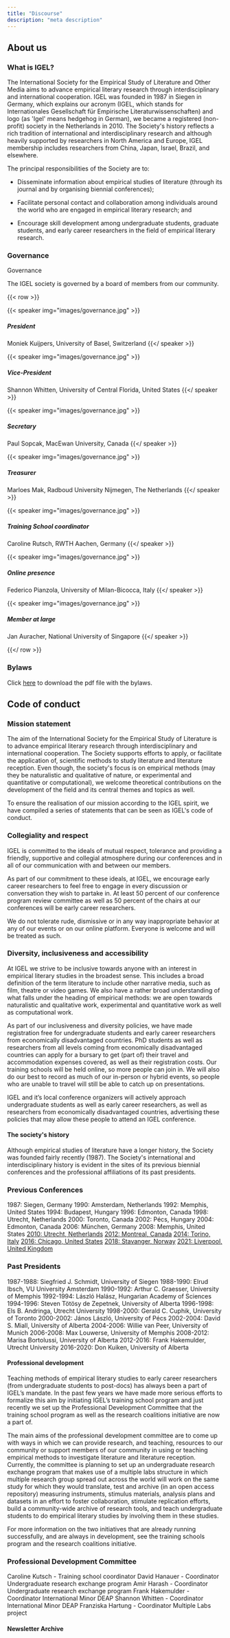 ```yaml
---
title: "Discourse"
description: "meta description"
---
```


## About us

### What is IGEL?
The International Society for the Empirical Study of Literature and Other Media aims to advance empirical literary research through interdisciplinary and international cooperation. IGEL was founded in 1987 in Siegen in Germany, which explains our acronym (IGEL, which stands for Internationales Gesellschaft für Empirische Literaturwissenschaften) and logo (as 'Igel' means hedgehog in German), we became a registered (non-profit) society in the Netherlands in 2010. The Society's history reflects a rich tradition of international and interdisciplinary research and although heavily supported by researchers in North America and Europe, IGEL membership includes researchers from China, Japan, Israel, Brazil, and elsewhere.

The principal responsibilities of the Society are to:

- Disseminate information about empirical studies of literature (through its journal and by organising biennial conferences);

- Facilitate personal contact and collaboration among individuals around the world who are engaged in empirical literary research; and 

- Encourage skill development among undergraduate students, graduate students, and early career researchers in the field of empirical literary research.


### Governance
Governance

The IGEL society is governed by a board of members from our community.

{{< row >}}

{{< speaker img="images/governance.jpg" >}}
##### President
Moniek Kuijpers, University of Basel, Switzerland
{{</ speaker >}}

{{< speaker img="images/governance.jpg" >}}
##### Vice-President
Shannon Whitten, University of Central Florida, United States
{{</ speaker >}}

{{< speaker img="images/governance.jpg" >}}
##### Secretary
Paul Sopcak, MacEwan University, Canada
{{</ speaker >}}

{{< speaker img="images/governance.jpg" >}}
##### Treasurer
Marloes Mak, Radboud University Nijmegen, The Netherlands
{{</ speaker >}}

{{< speaker img="images/governance.jpg" >}}
##### Training School coordinator
Caroline Rutsch, RWTH Aachen, Germany
{{</ speaker >}}

{{< speaker img="images/governance.jpg" >}}
##### Online presence
Federico Pianzola, University of Milan-Bicocca, Italy
{{</ speaker >}}

{{< speaker img="images/governance.jpg" >}}
##### Member at large
Jan Auracher, National University of Singapore
{{</ speaker >}}

{{</ row >}}


### Bylaws
Click [here](#) to download the pdf file with the bylaws.




## Code of conduct

### Mission statement
The aim of the International Society for the Empirical Study of Literature is to advance empirical literary research through interdisciplinary and international cooperation. The Society supports efforts to apply, or facilitate the application of, scientific methods to study literature and literature reception. Even though, the society's focus is on empirical methods (may they be naturalistic and qualitative of nature, or experimental and quantitative or computational), we welcome theoretical contributions on the development of the field and its central themes and topics as well. 

To ensure the realisation of our mission according to the IGEL spirit, we have compiled a series of statements that can be seen as IGEL's code of conduct.

### Collegiality and respect
IGEL is committed to the ideals of mutual respect, tolerance and providing a friendly, supportive and collegial atmosphere during our conferences and in all of our communication with and between our members. 

As part of our commitment to these ideals, at IGEL, we encourage early career researchers to feel free to engage in every discussion or conversation they wish to partake in. At least 50 percent of our conference program review committee as well as 50 percent of the chairs at our conferences will be early career researchers. 

We do not tolerate rude, dismissive or in any way inappropriate behavior at any of our events or on our online platform. Everyone is welcome and will be treated as such. 

### Diversity, inclusiveness and accessibility

At IGEL we strive to be inclusive towards anyone with an interest in empirical literary studies in the broadest sense. This includes a broad definition of the term literature to include other narrative media, such as film, theatre or video games. We also have a rather broad understanding of what falls under the heading of empirical methods: we are open towards naturalistic and qualitative work, experimental and quantitative work as well as computational work. 

As part of our inclusiveness and diversity policies, we have made registration free for undergraduate students and early career researchers from economically disadvantaged countries. PhD students as well as researchers from all levels coming from economically disadvantaged countries can apply for a bursary to get (part of) their travel and accommodation expenses covered, as well as their registration costs. Our training schools will be held online, so more people can join in. We will also do our best to record as much of our in-person or hybrid events, so people who are unable to travel will still be able to catch up on presentations. 

IGEL and it’s local conference organizers will actively approach undergraduate students as well as early career researchers, as well as researchers from economically disadvantaged countries, advertising these policies that may allow these people to attend an IGEL conference.

#### The society's history
Although empirical studies of literature have a longer history, the Society was founded fairly recently (1987). The Society's international and interdisciplinary history is evident in the sites of its previous biennial conferences and the professional affiliations of its past presidents.


### Previous Conferences

1987: Siegen, Germany
1990: Amsterdam, Netherlands
1992: Memphis, United States
1994: Budapest, Hungary
1996: Edmonton, Canada
1998: Utrecht, Netherlands
2000: Toronto, Canada
2002: Pécs, Hungary
2004: Edmonton, Canada
2006: München, Germany
2008: Memphis, United States
[2010: Utrecht, Netherlands]()
[2012: Montreal, Canada]()
[2014: Torino, Italy]()
[2016: Chicago, United States]()
[2018: Stavanger, Norway]()
[2021: Liverpool, United Kingdom]()


### Past Presidents

1987-1988: Siegfried J. Schmidt, University of Siegen
1988-1990: Elrud Ibsch, VU University Amsterdam
1990-1992: Arthur C. Graesser, University of Memphis
1992-1994: László Halász, Hungarian Academy of Sciences
1994-1996: Steven Tötösy de Zepetnek, University of Alberta
1996-1998: Els B. Andringa, Utrecht University
1998-2000: Gerald C. Cuphik, University of Toronto
2000-2002: János László, University of Pécs
2002-2004: David S. Miall, University of Alberta
2004-2006: Willie van Peer, University of Munich
2006-2008: Max Louwerse, University of Memphis
2008-2012: Marisa Bortolussi, University of Alberta
2012-2016: Frank Hakemulder, Utrecht University
2016-2020: Don Kuiken, University of Alberta

#### Professional development

Teaching methods of empirical literary studies to early career researchers (from undergraduate students to post-docs) has always been a part of IGEL’s mandate. In the past few years we have made more serious efforts to formalize this aim by initiating IGEL’s training school program and just recently we set up the Professional Development Committee that the training school program as well as the research coalitions initiative are now a part of. 

The main aims of the professional development committee are to come up with ways in which we can provide research, and teaching, resources to our community or support members of our community in using or teaching empirical methods to investigate literature and literature reception. Currently, the committee is planning to set up an undergraduate research exchange program that makes use of a multiple labs structure in which multiple research group spread out across the world will work on the same study for which they would translate, test and archive (in an open access repository) measuring instruments, stimulus materials, analysis plans and datasets in an effort to foster collaboration, stimulate replication efforts, build a community-wide archive of research tools, and teach undergraduate students to do empirical literary studies by involving them in these studies.

For more information on the two initiatives that are already running successfully, and are always in development, see the training schools program and the research coalitions initiative.

### Professional Development Committee
Caroline Kutsch - Training school coordinator
David Hanauer - Coordinator Undergraduate research exchange program
Amir Harash  - Coordinator Undergraduate research exchange program
Frank Hakemulder - Coordinator International Minor DEAP
Shannon Whitten - Coordinator International Minor DEAP
Franziska Hartung - Coordinator Multiple Labs project
		

#### Newsletter Archive
